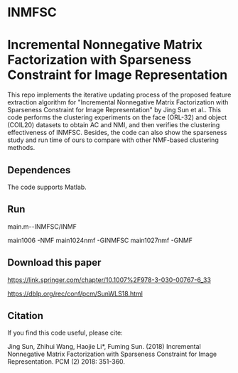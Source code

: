 # INMFSC
# Incremental Nonnegative Matrix Factorization with Sparseness Constraint for Image Representation

  This repo implements the iterative updating process of the proposed feature extraction algorithm for "Incremental Nonnegative Matrix Factorization with Sparseness Constraint for Image Representation" by Jing Sun et al.. This code performs the clustering experiments on the face (ORL-32) and object (COIL20) datasets to obtain AC and NMI, and then verifies the clustering effectiveness of INMFSC. Besides, the code can also show the sparseness study and run time of ours to compare with other NMF-based clustering methods.

## Dependences

  The code supports Matlab.

## Run

  main.m--INMFSC/INMF
  
  main1006     -NMF
  main1024nmf  -GINMFSC
  main1027nmf  -GNMF

## Download this paper

  https://link.springer.com/chapter/10.1007%2F978-3-030-00767-6_33
  
  https://dblp.org/rec/conf/pcm/SunWLS18.html

## Citation

  If you find this code useful, please cite:

  Jing Sun, Zhihui Wang, Haojie Li*, Fuming Sun. (2018) Incremental Nonnegative Matrix Factorization with Sparseness Constraint for Image Representation. PCM (2) 2018: 351-360.
